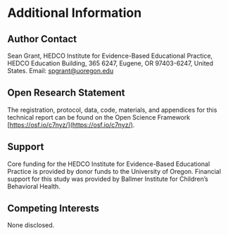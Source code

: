 # Additional Information

## Author Contact

Sean Grant, HEDCO Institute for Evidence-Based Educational Practice, HEDCO Education Building, 365 6247, Eugene, OR 97403-6247, United States. Email: [spgrant@uoregon.edu](mailto:spgrant@uoregon.edu)

## Open Research Statement

The registration, protocol, data, code, materials, and appendices for this technical report can be found on the Open Science Framework [https://osf.io/c7nyz/](https://osf.io/c7nyz/).

## Support

Core funding for the HEDCO Institute for Evidence-Based Educational Practice is provided by donor funds to the University of Oregon. Financial support for this study was provided by Ballmer Institute for Children’s Behavioral Health.


## Competing Interests

None disclosed.
